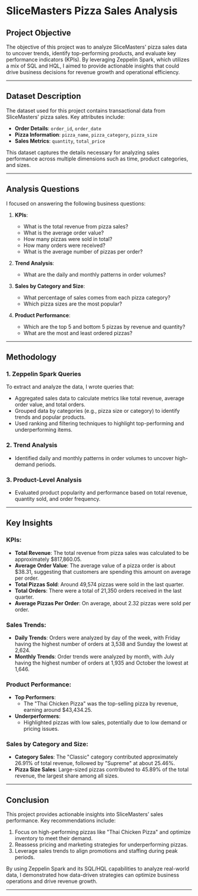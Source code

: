 # SliceMasters Pizza Sales Analysis

## Project Objective
The objective of this project was to analyze SliceMasters' pizza sales data to uncover trends, identify top-performing products, and evaluate key performance indicators (KPIs). By leveraging Zeppelin Spark, which utilizes a mix of SQL and HQL, I aimed to provide actionable insights that could drive business decisions for revenue growth and operational efficiency.

---

## Dataset Description
The dataset used for this project contains transactional data from SliceMasters' pizza sales. Key attributes include:

- **Order Details**: `order_id`, `order_date`
- **Pizza Information**: `pizza_name`, `pizza_category`, `pizza_size`
- **Sales Metrics**: `quantity`, `total_price`

This dataset captures the details necessary for analyzing sales performance across multiple dimensions such as time, product categories, and sizes.

---

## Analysis Questions
I focused on answering the following business questions:

1. **KPIs**:
   - What is the total revenue from pizza sales?
   - What is the average order value?
   - How many pizzas were sold in total?
   - How many orders were received?
   - What is the average number of pizzas per order?

2. **Trend Analysis**:
   - What are the daily and monthly patterns in order volumes?

3. **Sales by Category and Size**:
   - What percentage of sales comes from each pizza category?
   - Which pizza sizes are the most popular?

4. **Product Performance**:
   - Which are the top 5 and bottom 5 pizzas by revenue and quantity?
   - What are the most and least ordered pizzas?

---

## Methodology
### 1. Zeppelin Spark Queries
To extract and analyze the data, I wrote queries that:

- Aggregated sales data to calculate metrics like total revenue, average order value, and total orders.
- Grouped data by categories (e.g., pizza size or category) to identify trends and popular products.
- Used ranking and filtering techniques to highlight top-performing and underperforming items.

### 2. Trend Analysis
- Identified daily and monthly patterns in order volumes to uncover high-demand periods.

### 3. Product-Level Analysis
- Evaluated product popularity and performance based on total revenue, quantity sold, and order frequency.

---

## Key Insights
### KPIs:
- **Total Revenue**: The total revenue from pizza sales was calculated to be approximately $817,860.05.
- **Average Order Value**: The average value of a pizza order is about $38.31, suggesting that customers are spending this amount on average per order.
- **Total Pizzas Sold**: Around 49,574 pizzas were sold in the last quarter.
- **Total Orders**: There were a total of 21,350 orders received in the last quarter.
- **Average Pizzas Per Order**: On average, about 2.32 pizzas were sold per order.

### Sales Trends:
- **Daily Trends**: Orders were analyzed by day of the week, with Friday having the highest number of orders at 3,538 and Sunday the lowest at 2,624.
- **Monthly Trends**: Order trends were analyzed by month, with July having the highest number of orders at 1,935 and October the lowest at 1,646.

### Product Performance:
- **Top Performers**:
  - The "Thai Chicken Pizza" was the top-selling pizza by revenue, earning around $43,434.25.
- **Underperformers**:
  - Highlighted pizzas with low sales, potentially due to low demand or pricing issues.

### Sales by Category and Size:
- **Category Sales**: The "Classic" category contributed approximately 26.91% of total revenue, followed by "Supreme" at about 25.46%.
- **Pizza Size Sales**: Large-sized pizzas contributed to 45.89% of the total revenue, the largest share among all sizes.

---

## Conclusion
This project provides actionable insights into SliceMasters’ sales performance. Key recommendations include:

1. Focus on high-performing pizzas like "Thai Chicken Pizza" and optimize inventory to meet their demand.
2. Reassess pricing and marketing strategies for underperforming pizzas.
3. Leverage sales trends to align promotions and staffing during peak periods.

By using Zeppelin Spark and its SQL/HQL capabilities to analyze real-world data, I demonstrated how data-driven strategies can optimize business operations and drive revenue growth.

---

